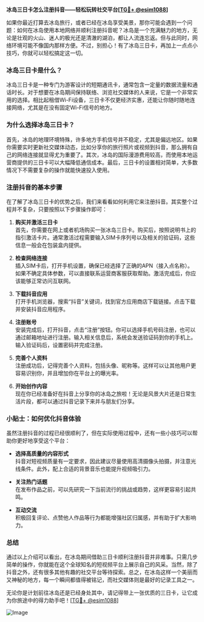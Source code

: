 **冰岛三日卡怎么注册抖音——轻松玩转社交平台[[TG💪+ @esim1088](https://t.me/s/esim1088)]**

如果你最近打算去冰岛旅行，或者已经在冰岛享受美景，那你可能会遇到一个问题：如何在冰岛使用本地网络并顺利注册抖音呢？冰岛是一个充满魅力的地方，无论是壮观的火山、迷人的极光还是清澈的湖泊，都让人流连忘返。但与此同时，网络环境可能不像国内那样方便。不过，别担心！有了冰岛三日卡，再加上一点点小技巧，你就可以轻松搞定这一切。

### 冰岛三日卡是什么？

冰岛三日卡是一种专门为游客设计的短期通讯卡，通常包含一定量的数据流量和通话时长。对于想要在冰岛期间保持联络、浏览社交媒体的人来说，它是一个非常实用的选择。相比起租借Wi-Fi设备，三日卡不仅更经济实惠，还能让你随时随地连接网络，尤其是在没有固定Wi-Fi信号的地方。

### 为什么选择冰岛三日卡？

首先，冰岛的地理环境特殊，许多地方手机信号并不稳定，尤其是偏远地区。如果你需要实时更新社交媒体动态，比如分享你的旅行照片或视频到抖音，那么拥有自己的网络连接就显得尤为重要了。其次，冰岛的国际漫游费用较高，而使用本地运营商提供的三日卡可以大幅降低通信成本。最后，三日卡的设置相对简单，大多数情况下不需要复杂的操作就能快速投入使用。

### 注册抖音的基本步骤

在了解了冰岛三日卡的优势之后，我们来看看如何利用它来注册抖音。其实整个过程并不复杂，只要按照以下步骤操作即可：

1. **购买并激活三日卡**  
   首先，你需要在网上或者机场购买一张冰岛三日卡。购买后，按照说明书上的指引激活卡片。通常激活过程需要输入SIM卡序列号以及相关的验证码，这些信息一般会在包装盒内提供。

2. **检查网络连接**  
   插入SIM卡后，打开手机设置，确保已经选择了正确的APN（接入点名称）。如果不确定具体参数，可以直接联系运营商客服获取帮助。激活完成后，你应该能够正常访问互联网。

3. **下载抖音应用**  
   打开手机浏览器，搜索“抖音”关键词，找到官方应用商店下载链接。点击下载并安装抖音应用程序。

4. **注册账号**  
   安装完成后，打开抖音，点击“注册”按钮。你可以选择手机号码注册，也可以通过邮箱地址进行注册。输入相关信息后，系统会发送验证码到你的手机上。输入验证码后，设置密码并完成注册。

5. **完善个人资料**  
   注册成功后，记得完善个人资料，包括头像、昵称等。这样可以让其他用户更容易识别你，并且增加你在平台上的曝光率。

6. **开始创作内容**  
   现在你已经准备好在抖音上分享你的冰岛之旅啦！无论是风景大片还是日常生活片段，都可以通过抖音记录下来并与朋友们分享。

### 小贴士：如何优化抖音体验

虽然注册抖音的过程已经很顺利了，但在实际使用过程中，还有一些小技巧可以帮助你更好地享受这个平台：

- **选择高质量的内容形式**  
  抖音对短视频质量有一定要求，因此建议尽量使用高清摄像头拍摄，并注意光线条件。此外，配上合适的背景音乐也能提升视频吸引力。

- **关注热门话题**  
  在发布作品之前，可以先研究一下当前流行的挑战或趋势，这样更容易引起共鸣。

- **互动交流**  
  积极回复评论、点赞他人作品等行为都能增强社区归属感，并有助于扩大影响力。

### 总结

通过以上介绍可以看出，在冰岛期间借助三日卡顺利注册抖音并非难事。只需几步简单的操作，你就能在这个全球知名的短视频平台上展示自己的风采。当然，除了抖音之外，还有很多其他有趣的社交平台等待探索。总之，在冰岛这样一个美丽而又神秘的地方，每一个瞬间都值得被铭记，而社交媒体则是最好的记录工具之一。

无论你是计划前往冰岛还是已经身处其中，请记得带上一张优质的三日卡，让它成为你旅途中的得力助手吧！[[TG💪+ @esim1088](https://t.me/s/esim1088)]  

![Image](https://i.postimg.cc/4NQfJmqS/Snipaste-2025-05-13-00-14-12.png)
